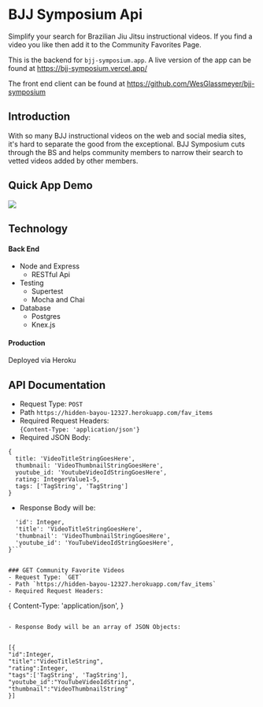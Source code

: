 # BJJ Symposium Api

Simplify your search for Brazilian Jiu Jitsu instructional videos. If you find a video you like then add it to the Community Favorites Page.

This is the backend for `bjj-symposium.app`. A live version of the app can be found at https://bjj-symposium.vercel.app/

The front end client can be found at https://github.com/WesGlassmeyer/bjj-symposium

## Introduction

With so many BJJ instructional videos on the web and social media sites, it's hard to separate the good from the exceptional. BJJ Symposium cuts through the BS and helps community members to narrow their search to vetted videos added by other members.

## Quick App Demo

![](gif/demo.gif)

## Technology

#### Back End

- Node and Express
  - RESTful Api
- Testing
  - Supertest
  - Mocha and Chai
- Database
  - Postgres
  - Knex.js

#### Production

Deployed via Heroku

## API Documentation

- Request Type: `POST`
- Path `https://hidden-bayou-12327.herokuapp.com/fav_items`
- Required Request Headers:  
  `{Content-Type: 'application/json'}`
- Required JSON Body:

```
{
  title: 'VideoTitleStringGoesHere',
  thumbnail: 'VideoThumbnailStringGoesHere',
  youtube_id: 'YoutubeVideoIdStringGoesHere',
  rating: IntegerValue1-5,
  tags: ['TagString', 'TagString']
}
```

- Response Body will be:

````{
  'id': Integer,
  'title': 'VideoTitleStringGoesHere',
  'thumbnail': 'VideoThumbnailStringGoesHere',
  'youtube_id': 'YouTubeVideoIdStringGoesHere',
}```


### GET Community Favorite Videos
- Request Type: `GET`
- Path `https://hidden-bayou-12327.herokuapp.com/fav_items`
- Required Request Headers:
````

{
Content-Type: 'application/json',
}

```

- Response Body will be an array of JSON Objects:


[{
"id":Integer,
"title":"VideoTitleString",
"rating":Integer,
"tags":['TagString', 'TagString'],
"youtube_id":"YouTubeVideoIdString",
"thumbnail":"VideoThumbnailString"
}]

```
